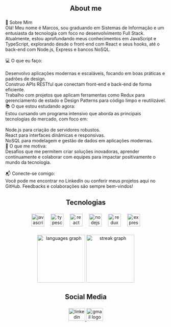 <h2 align="center">About me</h2>

###

<p align="left">🌟 Sobre Mim<br>Olá! Meu nome é Marcos, sou graduando em Sistemas de Informação e um entusiasta da tecnologia com foco no desenvolvimento Full Stack. Atualmente, estou aprofundando meus conhecimentos em JavaScript e TypeScript, explorando desde o front-end com React e seus hooks, até o back-end com Node.js, Express e bancos NoSQL.<br><br>💻 O que eu faço:<br><br>Desenvolvo aplicações modernas e escaláveis, focando em boas práticas e padrões de design.<br>Construo APIs RESTful que conectam front-end e back-end de forma eficiente.<br>Trabalho com projetos que aplicam ferramentas como Redux para gerenciamento de estado e Design Patterns para código limpo e reutilizável.<br>📚 O que estou estudando agora:<br>Estou cursando um programa intensivo que aborda as principais tecnologias do mercado, com foco em:<br><br>Node.js para criação de servidores robustos.<br>React para interfaces dinâmicas e responsivas.<br>NoSQL para modelagem e gestão de dados em aplicações modernas.<br>🚀 O que me motiva:<br>Desafios que me permitem criar soluções inovadoras, aprender continuamente e colaborar com equipes para impactar positivamente o mundo da tecnologia.<br><br>📬 Conecte-se comigo:<br>Você pode me encontrar no LinkedIn ou conferir meus projetos aqui no GitHub. Feedbacks e colaborações são sempre bem-vindos!</p>

###

<h2 align="center">Tecnologias</h2>

###

<div align="center">
  <img src="https://cdn.jsdelivr.net/gh/devicons/devicon/icons/javascript/javascript-original.svg" height="40" alt="javascript logo"  />
  <img width="12" />
  <img src="https://cdn.jsdelivr.net/gh/devicons/devicon/icons/typescript/typescript-original.svg" height="40" alt="typescript logo"  />
  <img width="12" />
  <img src="https://cdn.jsdelivr.net/gh/devicons/devicon/icons/react/react-original.svg" height="40" alt="react logo"  />
  <img width="12" />
  <img src="https://skillicons.dev/icons?i=nodejs" height="40" alt="nodejs logo"  />
  <img width="12" />
  <img src="https://cdn.simpleicons.org/redux/764ABC" height="40" alt="redux logo"  />
  <img width="12" />
  <img src="https://skillicons.dev/icons?i=express" height="40" alt="express logo"  />
</div>

###

<div align="center">
  <img src="https://github-readme-stats.vercel.app/api/top-langs?username=mpauloalves&locale=en&hide_title=false&layout=compact&card_width=320&langs_count=5&theme=dracula&hide_border=false&order=2" height="150" alt="languages graph"  />
  <img src="https://streak-stats.demolab.com?user=mpauloalves&locale=en&mode=daily&theme=dracula&hide_border=false&border_radius=5&order=3" height="150" alt="streak graph"  />
</div>

###

<h2 align="center">Social Media</h2>

###

<div align="center">
  <a href="www.linkedin.com/in/marcos-paulo-alvess" target="_blank">
    <img src="https://raw.githubusercontent.com/maurodesouza/profile-readme-generator/master/src/assets/icons/social/linkedin/default.svg" width="52" height="40" alt="linkedin logo"  />
  </a>
  <a href="marcospauloas17@gmail.com" target="_blank">
    <img src="https://raw.githubusercontent.com/maurodesouza/profile-readme-generator/master/src/assets/icons/social/gmail/default.svg" width="52" height="40" alt="gmail logo"  />
  </a>
</div>

###

